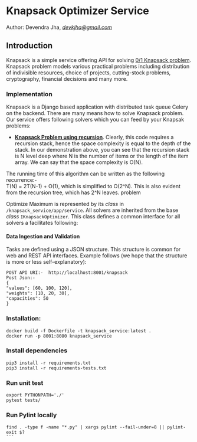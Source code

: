 # Knapsack Optimizer Service

Author: Devendra Jha, *devkjha@gmail.com*


## Introduction ##

Knapsack is a simple service offering API for solving [0/1 Knapsack problem](https://en.wikipedia.org/wiki/Knapsack_problem). Knapsack problem models various practical problems including distribution of indivisible resources, choice of projects, cutting-stock problems, cryptography, financial decisions and many more.

### Implementation ###

Knapsack is a Django based application with distributed task queue Celery on the backend. There are many means how to solve Knapsack problem. Our service offers following solvers which you can feed by your Knapsak problems:

*  [**Knapsack Problem using recursion**](https://www.geeksforgeeks.org/0-1-knapsack-problem-dp-10/). Clearly, this code requires a recursion stack, hence the space complexity is equal to the depth of the stack. In our demonstration above, you can see that the recursion stack is N level deep where N is the number of items or the length of the item array. We can say that the space complexity is O(N).

The running time of this algorithm can be written as the following recurrence:-   
T(N) = 2T(N-1) + O(1), which is simplified to O(2^N). This is also evident from the recursion tree, which has 2^N leaves.
problem

Optimize Maximum is represented by its *class* in `/knapsack_service/app/service`. All solvers are inherited from the base *class* `IKnapsackOptimizer`. This class defines a common interface for all solvers a facilitates following:



#### Data Ingestion and Validation ####
Tasks are defined using a JSON structure. This structure is common for web and REST API interfaces. Example follows (we hope that the structure is more or less self-explanatory):

```
POST API URI:-  http://localhost:8001/knapsack
Post Json:-
{
"values": [60, 100, 120],
"weights": [10, 20, 30],
"capacities": 50
}
```
### Installation: ####
```
docker build -f Dockerfile -t knapsack_service:latest .
docker run -p 8001:8080 knapsack_service
```

### Install dependencies
```
pip3 install -r requirements.txt
pip3 install -r requirements-tests.txt
```
### Run unit test
```
export PYTHONPATH='./'
pytest tests/
```


### Run Pylint locally
````
find . -type f -name "*.py" | xargs pylint --fail-under=8 || pylint-exit $?
```
